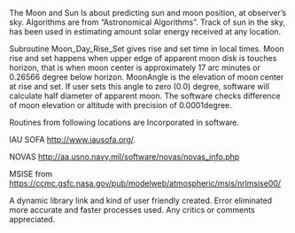 The Moon and Sun Is about predicting sun and moon position, at observer’s sky. Algorithms are from “Astronomical Algorithms”. Track of sun in the sky, has been used in estimating amount solar energy received at any location.

Subroutine Moon_Day_Rise_Set gives rise and set time in local times. Moon rise and set happens when upper edge of apparent moon disk is touches horizon, that is when moon center is approximately 17 arc minutes or 0.26566 degree below horizon. MoonAngle is the elevation of moon center at rise and set. If user sets this angle to zero (0.0) degree, software will calculate half diameter of apparent moon. The software checks difference of moon elevation or altitude with precision of 0.0001degree.  
 
Routines from following locations are Incorporated in software.

IAU SOFA http://www.iausofa.org/.

NOVAS http://aa.usno.navy.mil/software/novas/novas_info.php

MSISE from https://ccmc.gsfc.nasa.gov/pub/modelweb/atmospheric/msis/nrlmsise00/

A dynamic library link and kind of user friendly created. Error eliminated more accurate and faster processes used. Any critics or comments appreciated.


